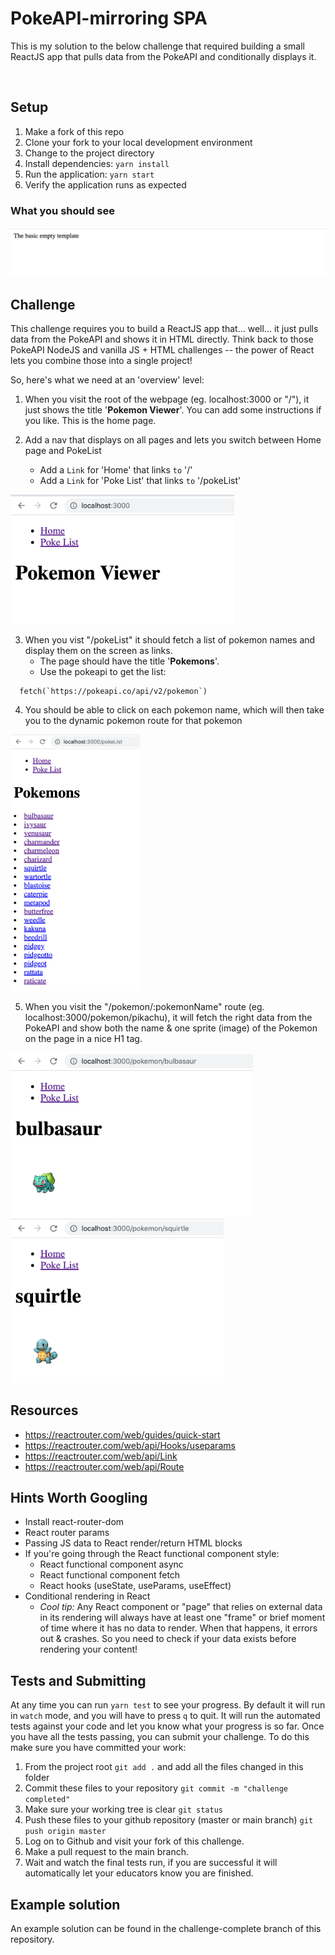 # PokeAPI-mirroring SPA
This is my solution to the below challenge that required building a small ReactJS app that pulls data from the PokeAPI and conditionally displays it.

<br>

## Setup

1. Make a fork of this repo
2. Clone your fork to your local development environment
3. Change to the project directory
4. Install dependencies: `yarn install`
5. Run the application: `yarn start`
6. Verify the application runs as expected

### What you should see
<img src="./docs/Challenge_starter.png" style="zoom:50%;" />


## Challenge
This challenge requires you to build a ReactJS app that... well... it just pulls data from the PokeAPI and shows it in HTML directly. Think back to those PokeAPI NodeJS and vanilla JS + HTML challenges -- the power of React lets you combine those into a single project!

So, here's what we need at an 'overview' level:

1. When you visit the root of the webpage (eg. localhost:3000 or "/"), it just shows the title '**Pokemon Viewer**'. You can add some instructions if you like. This is the home page.
2. Add a nav that displays on all pages and lets you switch between Home page and PokeList
 
   - Add a `Link` for 'Home' that links `to` '/' 
   - Add a `Link` for 'Poke List' that links `to` '/pokeList' 
   
<img src="./docs/challenge_complete_1.png" style="zoom:40%;" />

3. When you vist "/pokeList" it should fetch a list of pokemon names and display them on the screen as links.
   - The page should have the title '**Pokemons**'. 
   - Use the pokeapi to get the list:
  ```
	fetch(`https://pokeapi.co/api/v2/pokemon`)
  ```

4. You should be able to click on each pokemon name, which will then take you to the dynamic pokemon route for that pokemon

<img src="./docs/challenge_complete_2.png" style="zoom:40%;" />

5. When you visit the "/pokemon/:pokemonName" route (eg. localhost:3000/pokemon/pikachu), it will fetch the right data from the PokeAPI and show both the name & one sprite (image) of the Pokemon on the page in a nice H1 tag.

<img src="./docs/challenge_complete_3.png" style="zoom:40%;" />

<img src="./docs/challenge_complete_4.png" style="zoom:40%;" />

## Resources

- https://reactrouter.com/web/guides/quick-start
- https://reactrouter.com/web/api/Hooks/useparams
- https://reactrouter.com/web/api/Link
- https://reactrouter.com/web/api/Route

## Hints Worth Googling

- Install react-router-dom
- React router params
- Passing JS data to React render/return HTML blocks
- If you're going through the React functional component style:
  - React functional component async
  - React functional component fetch
  - React hooks (useState, useParams, useEffect)
- Conditional rendering in React
  - *Cool tip:* Any React component or "page" that relies on external data in its rendering will always have at least one "frame" or brief moment of time where it has no data to render. When that happens, it errors out & crashes. So you need to check if your data exists before rendering your content!

## Tests and Submitting

At any time you can run `yarn test` to see your progress. By default it will run in `watch` mode, and you will have to press `q` to quit. It will run the automated tests against your code and let you know what your progress is so far. Once you have all the tests passing, you can submit your challenge. To do this make sure you have committed your work:

1. From the project root `git add .` and add all the files changed in this folder
2. Commit these files to your repository `git commit -m "challenge completed"`
3. Make sure your working tree is clear `git status`
4. Push these files to your github repository (master or main branch) `git push origin master`
5. Log on to Github and visit your fork of this challenge.
6. Make a pull request to the main branch.
7. Wait and watch the final tests run, if you are successful it will automatically let your educators know you are finished.

## Example solution
An example solution can be found in the challenge-complete branch of this repository.